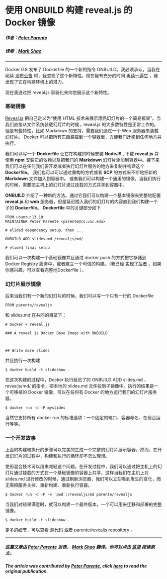# 使用 ONBUILD 构建 reveal.js 的 Docker 镜像


##### 作者：[Peter Parente](https://twitter.com/parente)
##### 译者：[Mark Shao](https://github.com/markshao)

***

Docker 0.8 发布了 Dockerfile 的一个新的指令 ONBUILD。我必须承认，当我在阅读 [发布公告](http://blog.docker.io/2014/02/docker-0-8-quality-new-builder-features-btrfs-storage-osx-support/) 时，我忽视了这个新特性。现在我有充分的时间 [再读一遍它](http://docs.docker.io/en/latest/reference/builder/#onbuild) ，我发现了它在构建环境上的潜力。


现在我通过把 reveal.js 容器化来向您展示这个新特性。


### 基础镜像



[Reveal.js](http://lab.hakim.se/reveal-js/#/) 把自己定义为“使用 HTML 技术来展示漂亮幻灯片的一个简易框架”。当我们直接从文件系统装载幻灯片的时候，reveal.js 的大多数特性是正常工作的。但是有些特性，比如 Markdown 的支持，需要我们通过一个 Web 服务器来装载幻灯片。 Docker 可以把所有东西装载到一个容器里，方便我们迁移到任何地方并执行。

我们可以写一个 **Dockerfile** 让它在构建的时候安装 **NodeJS** , 下载 **reveal.js** 并使用 **npm** 安装它的依赖以及把我们的 **Markdown** 幻灯片添加到容器中。接下来我们可以在任何我们要开发或者执行幻灯片服务的地方来复制并构建这个 **Dockerfile**。 我们也可以可以通过重构的方式或者 **SCP** 的方式来不断地把新的 **Markdown** 文件加入到容器中。 或者我们可以构建一个通用的镜像，当我们执行的时候，需要把主机上的幻灯片通过挂载的方式共享到容器中。

**ONBUILD** 介绍了一种新的方法。通过它我们可以构建一个基本镜像来完整地配置 **reveal.js** 和 **web** 服务器，但是延迟插入我们的幻灯片的内容直到我们构建一个子的 **Dockerfile**。 **Dockerfile** 中的关键部分如下

```
FROM ubuntu:13.10
MAINTAINER Peter Parente <parente@cs.unc.edu>

# elided dependency setup, then ...

ONBUILD ADD slides.md /revealjs/md/

# elided final setup
```

我们可以一次构建一个基础镜像并且通过 docker push 的方式把它存储到 Docker Registry 服务中，或者建立一个可信的构建。（我已经 [实现了后者](https://index.docker.io/u/parente/revealjs/) ，如果你感兴趣，可以查看完整地Dockerfile ）。


### 幻灯片展示镜像

后来当我们有一个新的幻灯片的时候，我们可以写一个只有一行的 Dockerfile

```
FROM parente/revealjs
```

和 slides.md 在共同的目录下：

```
# Docker + reveal.js

### A reveal.js Docker Base Image with ONBUILD

---

## Write more slides
```

并且执行一次构建

```
$ docker build -t slideshow .
```

在这次构建的过程中，Docker 执行延迟了的 ONBUILD ADD slides.md 、revealjs/md/ 的指令，把本地的 slides.md 文件拉到子镜像中。执行的结果是一个可移植的 Docker 镜像，可以在任何有 Docker 的地方运行我们的幻灯片服务器。

```
$ docker run -d -P myslides
```

当然它支持所有 docker run 的标准选项：一个固定的端口、容器命名、在前台运行等等。


### 一个开发故事

上面的构建和执行的步骤可以完美的生成一个完整的幻灯片展示容器。然而，在开发幻灯片的过程中，构建和执行的循环却不怎么理想。

使用混合技术可以用来减轻这个问题。在开发过程中，我们可以通过把主机上的幻灯片通过挂载的方式在一个基础镜像的容器上共享。这样当我们在主机上对 slides.md 进行修改的时候，通过刷新浏览器，我们可以立刻看到发生的变化，而无需把服务关掉、重新构建、重新执行容器。

```
$ docker run -d -P -v `pwd`:/revealjs/md parente/revealjs
```

当我们对结果满意时，就可以构建一个最终版本，一个可以用来迁移和部署的完整镜像。

```
$ docker build -t slideshow .
```

更多的细节，可以查看 [源代码](https://github.com/parente/dockerfiles/tree/master/revealjs) 或者 [parente/revealjs repository](https://index.docker.io/u/parente/revealjs/) 。

---
##### 这篇文章由 [Peter Parente](https://twitter.com/parente) 发表， [Mark Shao](https://github.com/markshao) 翻译。你可以点击 [这里](http://mindtrove.info/a-reveal.js-docker-base-image-with-onbuild/) 阅读原文。

##### The article was contributed by [Peter Parente](https://twitter.com/parente), click [here](http://mindtrove.info/a-reveal.js-docker-base-image-with-onbuild/) to read the original publication. 
